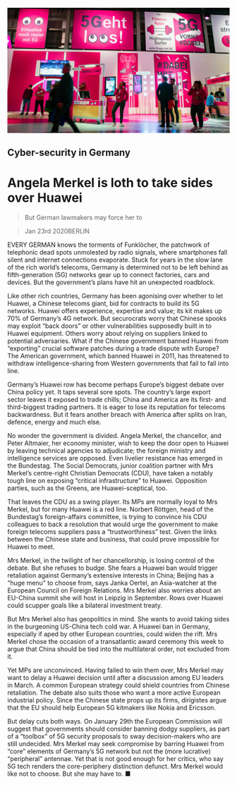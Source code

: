 ![](./images/20200125_EUP501.jpg)

## Cyber-security in Germany

# Angela Merkel is loth to take sides over Huawei

> But German lawmakers may force her to

> Jan 23rd 2020BERLIN

EVERY GERMAN knows the torments of Funklöcher, the patchwork of telephonic dead spots unmolested by radio signals, where smartphones fall silent and internet connections evaporate. Stuck for years in the slow lane of the rich world’s telecoms, Germany is determined not to be left behind as fifth-generation (5G) networks gear up to connect factories, cars and devices. But the government’s plans have hit an unexpected roadblock.

Like other rich countries, Germany has been agonising over whether to let Huawei, a Chinese telecoms giant, bid for contracts to build its 5G networks. Huawei offers experience, expertise and value; its kit makes up 70% of Germany’s 4G network. But securocrats worry that Chinese spooks may exploit “back doors” or other vulnerabilities supposedly built in to Huawei equipment. Others worry about relying on suppliers linked to potential adversaries. What if the Chinese government banned Huawei from “exporting” crucial software patches during a trade dispute with Europe? The American government, which banned Huawei in 2011, has threatened to withdraw intelligence-sharing from Western governments that fail to fall into line.

Germany’s Huawei row has become perhaps Europe’s biggest debate over China policy yet. It taps several sore spots. The country’s large export sector leaves it exposed to trade chills; China and America are its first- and third-biggest trading partners. It is eager to lose its reputation for telecoms backwardness. But it fears another breach with America after splits on Iran, defence, energy and much else.

No wonder the government is divided. Angela Merkel, the chancellor, and Peter Altmaier, her economy minister, wish to keep the door open to Huawei by leaving technical agencies to adjudicate; the foreign ministry and intelligence services are opposed. Even livelier resistance has emerged in the Bundestag. The Social Democrats, junior coalition partner with Mrs Merkel’s centre-right Christian Democrats (CDU), have taken a notably tough line on exposing “critical infrastructure” to Huawei. Opposition parties, such as the Greens, are Huawei-sceptical, too.

That leaves the CDU as a swing player. Its MPs are normally loyal to Mrs Merkel, but for many Huawei is a red line. Norbert Röttgen, head of the Bundestag’s foreign-affairs committee, is trying to convince his CDU colleagues to back a resolution that would urge the government to make foreign telecoms suppliers pass a “trustworthiness” test. Given the links between the Chinese state and business, that could prove impossible for Huawei to meet.

Mrs Merkel, in the twilight of her chancellorship, is losing control of the debate. But she refuses to budge. She fears a Huawei ban would trigger retaliation against Germany’s extensive interests in China; Beijing has a “huge menu” to choose from, says Janka Oertel, an Asia-watcher at the European Council on Foreign Relations. Mrs Merkel also worries about an EU-China summit she will host in Leipzig in September. Rows over Huawei could scupper goals like a bilateral investment treaty.

But Mrs Merkel also has geopolitics in mind. She wants to avoid taking sides in the burgeoning US-China tech cold war. A Huawei ban in Germany, especially if aped by other European countries, could widen the rift. Mrs Merkel chose the occasion of a transatlantic award ceremony this week to argue that China should be tied into the multilateral order, not excluded from it.

Yet MPs are unconvinced. Having failed to win them over, Mrs Merkel may want to delay a Huawei decision until after a discussion among EU leaders in March. A common European strategy could shield countries from Chinese retaliation. The debate also suits those who want a more active European industrial policy. Since the Chinese state props up its firms, dirigistes argue that the EU should help European 5G kitmakers like Nokia and Ericsson.

But delay cuts both ways. On January 29th the European Commission will suggest that governments should consider banning dodgy suppliers, as part of a “toolbox” of 5G security proposals to sway decision-makers who are still undecided. Mrs Merkel may seek compromise by barring Huawei from “core” elements of Germany’s 5G network but not the (more lucrative) “peripheral” antennae. Yet that is not good enough for her critics, who say 5G tech renders the core-periphery distinction defunct. Mrs Merkel would like not to choose. But she may have to. ■